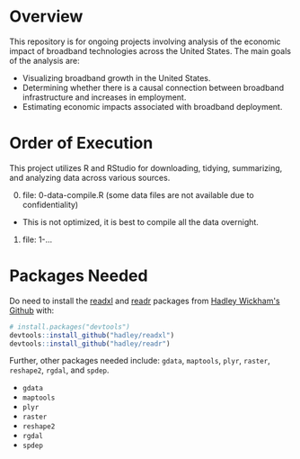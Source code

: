 # Overview
This repository is for ongoing projects involving analysis of the economic impact of broadband technologies across the United States. The main goals of the analysis are:

* Visualizing broadband growth in the United States.
* Determining whether there is a causal connection between broadband infrastructure and increases in employment.
* Estimating economic impacts associated with broadband deployment.

# Order of Execution
This project utilizes R and RStudio for downloading, tidying, summarizing, and analyzing data across various sources.

0. file: 0-data-compile.R (some data files are not available due to confidentiality)
  + This is not optimized, it is best to compile all the data overnight.
1. file: 1-...

# Packages Needed
Do need to install the [readxl](https://github.com/hadley/readxl) and [readr](https://github.com/hadley/readr) packages from [Hadley Wickham's Github](https://github.com/hadley) with:

```R
# install.packages("devtools")
devtools::install_github("hadley/readxl")
devtools::install_github("hadley/readr")
```

Further, other packages needed include: `gdata`, `maptools`, `plyr`, `raster`, `reshape2`, `rgdal`, and `spdep`.

* `gdata`
* `maptools`
* `plyr`
* `raster`
* `reshape2`
* `rgdal`
* `spdep`

<!--
# Cheat Sheet
Plain text
End a line with two spaces to start a new paragraph.  
*italics* and _italics_  
**bold** and __bold__  
superscript^2^  
~~strikethrough~~  
[link](www.rstudio.com)  

# Header 1  
## Header 2  
### Header 3  
#### Header 4  
##### Header 5  
###### Header 6  

endash: --  
emdash: ---  
ellipsis: ...  
inline equation: $A = \pi*r^{2}$  
image: ![](RStudioSmall.png)  
horizontal rule (or slide break):

***

> block quote

* unordered list
* item 2
  + sub-item 1
  + sub-item 2

1. ordered list
2. item 2
  + sub-item 1
  + sub-item 2

Table Header  | Second Header
------------- |-------------
Table Cell    | Cell 2
Cell 3        | Cell 4

| Tables   |      Are      |  Cool |
|----------|:-------------:|------:|
| col 1 is |  left-aligned | $1600 |
| col 2 is |    centered   |   $12 |
| col 3 is | right-aligned |    $1 |
-->